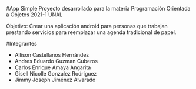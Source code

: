 #App Simple
Proyecto desarrollado para la materia Programación Orientada a Objetos 2021-1 UNAL

Objetivo: Crear una aplicación android para personas que trabajan prestando servicios para reemplazar una agenda tradicional de papel.

#Integrantes
* Allison Castellanos Hernández
* Andres Eduardo Guzman Cuberos
* Carlos Enrique Amaya Angarita
* Gisell Nicolle Gonzalez Rodriguez
* Jimmy Joseph Jiménez Alvarado
